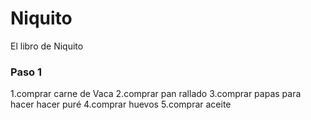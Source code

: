 # Niquito
El libro de Niquito

### Paso 1
1.comprar carne de Vaca
2.comprar pan rallado
3.comprar papas para hacer hacer puré
4.comprar huevos
5.comprar aceite
